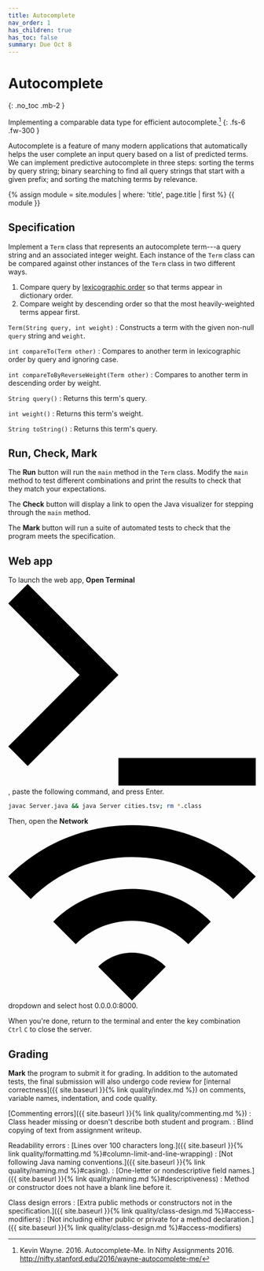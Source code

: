 ```yaml
---
title: Autocomplete
nav_order: 1
has_children: true
has_toc: false
summary: Due Oct 8
---
```


# Autocomplete
{: .no_toc .mb-2 }

Implementing a comparable data type for efficient autocomplete.[^1]
{: .fs-6 .fw-300 }

[^1]: Kevin Wayne. 2016. Autocomplete-Me. In Nifty Assignments 2016. <http://nifty.stanford.edu/2016/wayne-autocomplete-me/>

Autocomplete is a feature of many modern applications that automatically helps the user complete an input query based on a list of predicted terms. We can implement predictive autocomplete in three steps: sorting the terms by query string; binary searching to find all query strings that start with a given prefix; and sorting the matching terms by relevance.

{% assign module = site.modules | where: 'title', page.title | first %}
{{ module }}

## Specification

Implement a `Term` class that represents an autocomplete term---a query string and an associated integer weight. Each instance of the `Term` class can be compared against other instances of the `Term` class in two different ways.

1. Compare query by [lexicographic order][] so that terms appear in dictionary order.
1. Compare weight by descending order so that the most heavily-weighted terms appear first.

[lexicographic order]: https://docs.oracle.com/en/java/javase/11/docs/api/java.base/java/lang/String.html#compareTo(java.lang.String)

`Term(String query, int weight)`
: Constructs a term with the given non-null `query` string and `weight`.

`int compareTo(Term other)`
: Compares to another term in lexicographic order by query and ignoring case.

`int compareToByReverseWeight(Term other)`
: Compares to another term in descending order by weight.

`String query()`
: Returns this term's query.

`int weight()`
: Returns this term's weight.

`String toString()`
: Returns this term's query.

## Run, Check, Mark

The **Run** button will run the `main` method in the `Term` class. Modify the `main` method to test different combinations and print the results to check that they match your expectations.

The **Check** button will display a link to open the Java visualizer for stepping through the `main` method.

The **Mark** button will run a suite of automated tests to check that the program meets the specification.

## Web app

To launch the web app, **Open Terminal** <svg class="inline-icon" xmlns="http://www.w3.org/2000/svg" viewBox="0 0 100 82" fill-rule="evenodd" stroke-linejoin="round" stroke-miterlimit="2" id="terminal"><path d="M44.518 70.139H100v11.097H44.518z"></path><path d="M7.845 73.347L0 65.502l28.826-28.828L0 7.845 7.845 0l36.673 36.674L7.845 73.347z" fill-rule="nonzero"></path></svg>, paste the following command, and press Enter.

```sh
javac Server.java && java Server cities.tsv; rm *.class
```

Then, open the **Network** <svg class="inline-icon" xmlns="http://www.w3.org/2000/svg" viewBox="0 0 100 71" fill-rule="evenodd" stroke-linejoin="round" stroke-miterlimit="2" id="wifi"><path d="M0 20.693l9.091 9.091c22.592-22.592 59.225-22.592 81.818 0L100 20.693c-27.593-27.59-72.363-27.59-100 0zm36.364 36.364L50 70.693l13.637-13.637c-7.502-7.545-19.727-7.545-27.273.001zM18.182 38.875l9.091 9.091c12.544-12.544 32.91-12.544 45.455 0l9.091-9.091c-17.544-17.545-46.046-17.545-63.637 0z" fill-rule="nonzero"></path></svg> dropdown and select host 0.0.0.0:8000.

When you're done, return to the terminal and enter the key combination `Ctrl` `C` to close the server.

## Grading

**Mark** the program to submit it for grading. In addition to the automated tests, the final submission will also undergo code review for [internal correctness]({{ site.baseurl }}{% link quality/index.md %}) on comments, variable names, indentation, and code quality.

[Commenting errors]({{ site.baseurl }}{% link quality/commenting.md %})
: Class header missing or doesn't describe both student and program.
: Blind copying of text from assignment writeup.

Readability errors
: [Lines over 100 characters long.]({{ site.baseurl }}{% link quality/formatting.md %}#column-limit-and-line-wrapping)
: [Not following Java naming conventions.]({{ site.baseurl }}{% link quality/naming.md %}#casing).
: [One-letter or nondescriptive field names.]({{ site.baseurl }}{% link quality/naming.md %}#descriptiveness)
: Method or constructor does not have a blank line before it.

Class design errors
: [Extra public methods or constructors not in the specification.]({{ site.baseurl }}{% link quality/class-design.md %}#access-modifiers)
: [Not including either public or private for a method declaration.]({{ site.baseurl }}{% link quality/class-design.md %}#access-modifiers)

